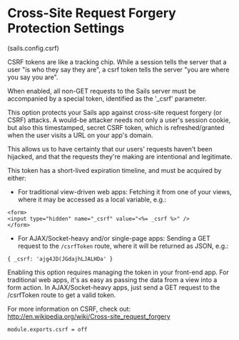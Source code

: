 
# Cross-Site Request Forgery Protection Settings

(sails.config.csrf)

CSRF tokens are like a tracking chip.  While a session tells the server that a user
"is who they say they are", a csrf token tells the server "you are where you say you are".

When enabled, all non-GET requests to the Sails server must be accompanied by
a special token, identified as the '_csrf' parameter.

This option protects your Sails app against cross-site request forgery (or CSRF) attacks.
A would-be attacker needs not only a user's session cookie, but also this timestamped,
secret CSRF token, which is refreshed/granted when the user visits a URL on your app's domain.

This allows us to have certainty that our users' requests haven't been hijacked,
and that the requests they're making are intentional and legitimate.

This token has a short-lived expiration timeline, and must be acquired by either:

+	For traditional view-driven web apps:
Fetching it from one of your views, where it may be accessed as
a local variable, e.g.:
```
<form>
<input type="hidden" name="_csrf" value="<%= _csrf %>" />
</form>
```
+	For AJAX/Socket-heavy and/or single-page apps:
Sending a GET request to the `/csrfToken` route, where it will be returned
as JSON, e.g.:
```
{ _csrf: 'ajg4JD(JGdajhLJALHDa' }
```

Enabling this option requires managing the token in your front-end app.
For traditional web apps, it's as easy as passing the data from a view into a form action.
In AJAX/Socket-heavy apps, just send a GET request to the /csrfToken route to get a valid token.

For more information on CSRF, check out:
http://en.wikipedia.org/wiki/Cross-site_request_forgery

    module.exports.csrf = off

